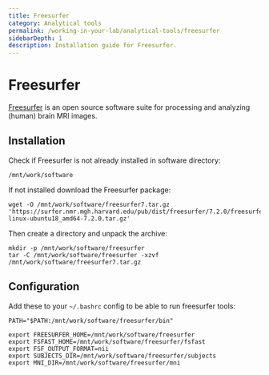 ```yaml
---
title: Freesurfer
category: Analytical tools
permalink: /working-in-your-lab/analytical-tools/freesurfer
sidebarDepth: 1
description: Installation guide for Freesurfer.
---
```


# Freesurfer

[Freesurfer](https://surfer.nmr.mgh.harvard.edu/) is an open source
software suite for processing and analyzing (human) brain MRI images.

## Installation

Check if Freesurfer is not already installed in software directory:
```
/mnt/work/software
```

If not installed download the Freesurfer package:
```
wget -O /mnt/work/software/freesurfer7.tar.gz 'https://surfer.nmr.mgh.harvard.edu/pub/dist/freesurfer/7.2.0/freesurfer-linux-ubuntu18_amd64-7.2.0.tar.gz'
```

Then create a directory and unpack the archive:
```
mkdir -p /mnt/work/software/freesurfer
tar -C /mnt/work/software/freesurfer -xzvf /mnt/work/software/freesurfer7.tar.gz
```

## Configuration

Add these to your `~/.bashrc` config to be able to run freesurfer tools:

```
PATH="$PATH:/mnt/work/software/freesurfer/bin"

export FREESURFER_HOME=/mnt/work/software/freesurfer
export FSFAST_HOME=/mnt/work/software/freesurfer/fsfast
export FSF_OUTPUT_FORMAT=nii
export SUBJECTS_DIR=/mnt/work/software/freesurfer/subjects
export MNI_DIR=/mnt/work/software/freesurfer/mni
```

